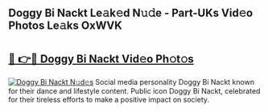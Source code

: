## Doggy Bi Nackt Le𝚊k𝚎d N𝚞𝚍e - Part-UKs Vid𝚎o Photos Le𝚊ks OxWVK

# <h2><a href="http://fb2cxq5.evod.top/?m=Doggy+Bi+Nackt">🔗 👉🔴 Doggy Bi Nackt Vid𝚎o Ph𝚘t𝚘s</a></h2>

[![Doggy Bi Nackt N𝚞d𝚎s](https://i.imgur.com/8V9OHl7.gif)](http://fb2cxq5.evod.top/?m=Doggy+Bi+Nackt)
Social media personality Doggy Bi Nackt known for their dance and lifestyle content. Public icon Doggy Bi Nackt, celebrated for their tireless efforts to make a positive impact on society. 

